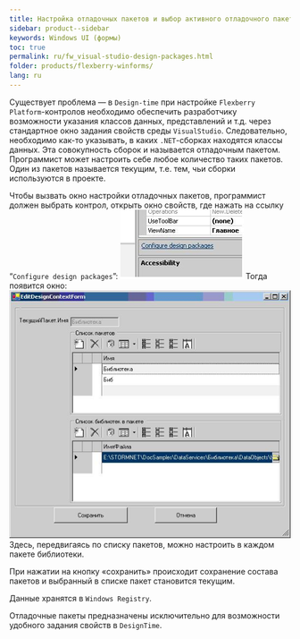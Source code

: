 ```yaml
---
title: Настройка отладочных пакетов и выбор активного отладочного пакета
sidebar: product--sidebar
keywords: Windows UI (формы)
toc: true
permalink: ru/fw_visual-studio-design-packages.html
folder: products/flexberry-winforms/
lang: ru
---
```


Существует проблема — в `Design-time` при настройке `Flexberry Platform`-контролов необходимо обеспечить разработчику возможности указания классов данных, представлений и т.д. через стандартное окно задания свойств среды `VisualStudio`. Следовательно, необходимо как-то указывать, в каких `.NET`-сборках находятся классы данных. Эта совокупность сборок и называется отладочным пакетом. Программист может настроить себе любое количество таких пакетов. Один из пакетов называется текущим, т.е. тем, чьи сборки используются в проекте.


Чтобы вызвать окно настройки отладочных пакетов, программист должен выбрать контрол, открыть окно свойств,  где нажать на ссылку “`Configure design packages`”:
![](/images/pages/products/flexberry-winforms/development/primer13.jpg)
Тогда появится окно:
![](/images/pages/products/flexberry-winforms/development/primer14.jpg)
Здесь, передвигаясь по списку пакетов, можно настроить в каждом пакете библиотеки.

При нажатии на кнопку «сохранить» происходит сохранение состава пакетов и выбранный в списке пакет становится текущим.

Данные хранятся в `Windows Registry`.

Отладочные пакеты предназначены исключительно для возможности удобного задания свойств в `DesignTime`.
 

